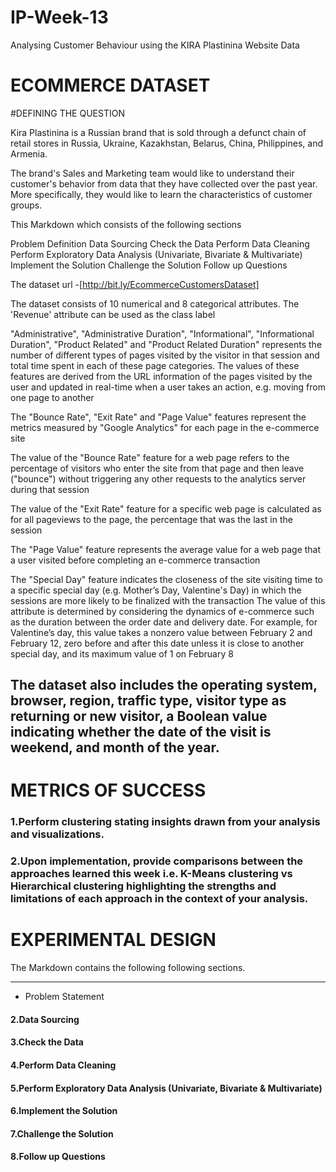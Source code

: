 # IP-Week-13
Analysing Customer Behaviour using the KIRA Plastinina Website Data


# ECOMMERCE DATASET 

#DEFINING THE QUESTION

Kira Plastinina is a Russian brand that is sold through a defunct chain of retail stores in Russia, Ukraine, Kazakhstan, Belarus, China, Philippines, and Armenia.

The brand's Sales and Marketing team would like to understand their customer's behavior from data that they have collected over the past year. More specifically, they would like to learn the characteristics of customer groups.

This Markdown which consists of the following sections

Problem Definition
Data Sourcing
Check the Data
Perform Data Cleaning
Perform Exploratory Data Analysis  (Univariate, Bivariate & Multivariate)
Implement the Solution
Challenge the Solution
Follow up Questions


The dataset url -[http://bit.ly/EcommerceCustomersDataset]


The dataset consists of 10 numerical and 8 categorical attributes. The 'Revenue' attribute can be used as the class label

"Administrative", "Administrative Duration", "Informational", "Informational Duration", "Product Related" and "Product Related Duration" represents the number of different types of pages visited by the visitor in that session and total time spent in each of these page categories. The values of these features are derived from the URL information of the pages visited by the user and updated in real-time when a user takes an action, e.g. moving from one page to another

The "Bounce Rate", "Exit Rate" and "Page Value" features represent the metrics measured by "Google Analytics" for each page in the e-commerce site

The value of the "Bounce Rate" feature for a web page refers to the percentage of visitors who enter the site from that page and then leave ("bounce") without triggering any other requests to the analytics server during that session

The value of the "Exit Rate" feature for a specific web page is calculated as for all pageviews to the page, the percentage that was the last in the session

The "Page Value" feature represents the average value for a web page that a user visited before completing an e-commerce transaction

The "Special Day" feature indicates the closeness of the site visiting time to a specific special day (e.g. Mother’s Day, Valentine's Day) in which the sessions are more likely to be finalized with the transaction
The value of this attribute is determined by considering the dynamics of e-commerce such as the duration between the order date and delivery date. For example, for Valentine’s day, this value takes a nonzero value between February 2 and February 12, zero before and after this date unless it is close to another special day, and its maximum value of 1 on February 8

The dataset also includes the operating system, browser, region, traffic type, visitor type as returning or new visitor, a Boolean value indicating whether the date of the visit is weekend, and month of the year.
------------------------------------------------------------------------

# METRICS OF SUCCESS

### 1.Perform clustering stating insights drawn from your analysis and visualizations.

### 2.Upon implementation, provide comparisons between the approaches learned this week i.e. K-Means clustering vs Hierarchical clustering highlighting the strengths and limitations of each approach in the context of your analysis.

# EXPERIMENTAL DESIGN 

The Markdown contains the following following sections.

------------------------------------------------------------------------

- Problem Statement

#### 2.Data Sourcing

#### 3.Check the Data

#### 4.Perform Data Cleaning

#### 5.Perform Exploratory Data Analysis (Univariate, Bivariate & Multivariate)

#### 6.Implement the Solution

#### 7.Challenge the Solution

#### 8.Follow up Questions
